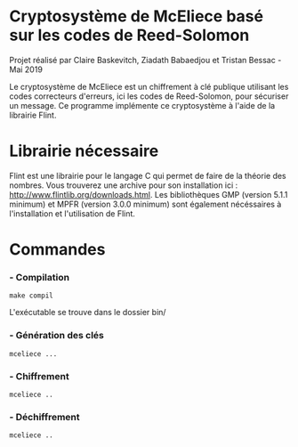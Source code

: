 # Cryptosystème de McEliece basé sur les codes de Reed-Solomon
Projet réalisé par Claire Baskevitch, Ziadath Babaedjou et Tristan Bessac - Mai 2019

Le cryptosystème de McEliece est un chiffrement à clé publique utilisant les codes correcteurs d'erreurs, ici les codes de Reed-Solomon, pour sécuriser un message. Ce programme implémente ce cryptosystème à l'aide de la librairie Flint.

Librairie nécessaire
================================================================

Flint est une librairie pour le langage C qui permet de faire de la théorie des nombres. Vous trouverez une archive pour son installation ici : http://www.flintlib.org/downloads.html.
Les bibliothèques GMP (version 5.1.1 minimum) et MPFR (version 3.0.0 minimum) sont également nécéssaires à l'installation et l'utilisation de Flint.

 Commandes
 ===============================================================

### - Compilation

    make compil
  
   L'exécutable se trouve dans le dossier bin/
### - Génération des clés

    mceliece ...

### - Chiffrement

    mceliece ..

### - Déchiffrement

    mceliece ..
